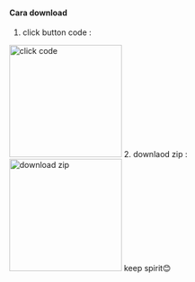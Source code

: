 #### Cara download 
1. click button code : 
<img src="./assets/image1" alt="click code" width="200"/>
2. downlaod zip :
<img src="./assets/image2" alt="download zip" width="200"/>
keep spirit😊
